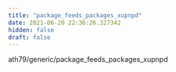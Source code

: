 ```yaml
---
title: "package_feeds_packages_xupnpd"
date: 2021-06-20 22:36:26.327342
hidden: false
draft: false
---
```


ath79/generic/package_feeds_packages_xupnpd

